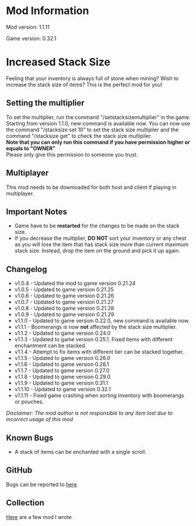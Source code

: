 # Mod Information

Mod version: 1.1.11

Game version: 0.32.1

# Increased Stack Size

Feeling that your inventory is always full of stone when mining?
Wish to increase the stack size of items?
This is the perfect mod for you!

## Setting the multiplier

To set the multiplier, run the command "/setstacksizemultiplier" in the game.\
Starting from version 1.1.0, new command is available now.
You can now use the command "/stacksize set 10" to set the stack size multiplier
and the command "/stacksize get" to check the stack size multiplier.\
**Note that you can only run this command if you have permission higher or equals to "OWNER"**\
Please only give this permission to someone you trust.

## Multiplayer

This mod needs to be downloaded for both host and client if playing in multiplayer.

## Important Notes

- Game have to be **restarted** for the changes to be made on the stack size.
- If you decrease the multiplier, **DO NOT** sort your inventory or any chest as you will lose the item that has stack
  size more than current maximum stack size.
  Instead, drop the item on the ground and pick it up again.

## Changelog

- v1.0.4 - Updated the mod to game version 0.21.24
- v1.0.5 - Updated to game version 0.21.25
- v1.0.6 - Updated to game version 0.21.26
- v1.0.7 - Updated to game version 0.21.27
- v1.0.8 - Updated to game version 0.21.28
- v1.0.9 - Updated to game version 0.21.29
- v1.1.0 - Updated to game version 0.22.0, new command is available now.
- v1.1.1 - Boomerangs is now **not** affected by the stack size multiplier.
- v1.1.2 - Updated to game version 0.24.0
- v1.1.3 - Updated to game version 0.25.1. Fixed items with different enchantment can be stacked.
- v1.1.4 - Attempt to fix items with different tier can be stacked together.
- v1.1.5 - Updated to game version 0.26.0
- v1.1.6 - Updated to game version 0.26.1
- v1.1.7 - Updated to game version 0.27.0
- v1.1.8 - Updated to game version 0.29.0
- v1.1.9 - Updated to game version 0.31.1
- v1.1.10 - Updated to game version 0.32.1
- v1.1.11 - Fixed game crashing when sorting inventory with boomerangs or pouches.

_Disclaimer: The mod author is not responsible to any item lost due to incorrect usage of this mod_

## Known Bugs

- A stack of items can be enchanted with a single scroll.

## GitHub

Bugs can be reported to [here](https://github.com/dianchia/IncreasedStackSize/issues)

## Collection

[Here](https://steamcommunity.com/sharedfiles/filedetails/?id=2830016047) are a few mod I wrote
